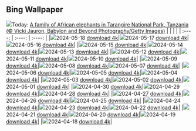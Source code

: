 ## Bing Wallpaper
![](./wallpaper/2024-05-18.jpg)Today: [A family of African elephants in Tarangire National Park, Tanzania (© Vicki Jauron, Babylon and Beyond Photography/Getty Images)](./wallpaper/2024-05-18.jpg)
|      |      |      |
| :----: | :----: | :----: |
|![](./wallpaper/2024-05-18_sm.jpg)2024-05-18 [download 4k](./wallpaper/2024-05-18.jpg)|![](./wallpaper/2024-05-17_sm.jpg)2024-05-17 [download 4k](./wallpaper/2024-05-17.jpg)|![](./wallpaper/2024-05-16_sm.jpg)2024-05-16 [download 4k](./wallpaper/2024-05-16.jpg)|
|![](./wallpaper/2024-05-15_sm.jpg)2024-05-15 [download 4k](./wallpaper/2024-05-15.jpg)|![](./wallpaper/2024-05-14_sm.jpg)2024-05-14 [download 4k](./wallpaper/2024-05-14.jpg)|![](./wallpaper/2024-05-13_sm.jpg)2024-05-13 [download 4k](./wallpaper/2024-05-13.jpg)|
|![](./wallpaper/2024-05-12_sm.jpg)2024-05-12 [download 4k](./wallpaper/2024-05-12.jpg)|![](./wallpaper/2024-05-11_sm.jpg)2024-05-11 [download 4k](./wallpaper/2024-05-11.jpg)|![](./wallpaper/2024-05-10_sm.jpg)2024-05-10 [download 4k](./wallpaper/2024-05-10.jpg)|
|![](./wallpaper/2024-05-09_sm.jpg)2024-05-09 [download 4k](./wallpaper/2024-05-09.jpg)|![](./wallpaper/2024-05-08_sm.jpg)2024-05-08 [download 4k](./wallpaper/2024-05-08.jpg)|![](./wallpaper/2024-05-07_sm.jpg)2024-05-07 [download 4k](./wallpaper/2024-05-07.jpg)|
|![](./wallpaper/2024-05-06_sm.jpg)2024-05-06 [download 4k](./wallpaper/2024-05-06.jpg)|![](./wallpaper/2024-05-05_sm.jpg)2024-05-05 [download 4k](./wallpaper/2024-05-05.jpg)|![](./wallpaper/2024-05-04_sm.jpg)2024-05-04 [download 4k](./wallpaper/2024-05-04.jpg)|
|![](./wallpaper/2024-05-03_sm.jpg)2024-05-03 [download 4k](./wallpaper/2024-05-03.jpg)|![](./wallpaper/2024-05-02_sm.jpg)2024-05-02 [download 4k](./wallpaper/2024-05-02.jpg)|![](./wallpaper/2024-05-01_sm.jpg)2024-05-01 [download 4k](./wallpaper/2024-05-01.jpg)|
|![](./wallpaper/2024-04-30_sm.jpg)2024-04-30 [download 4k](./wallpaper/2024-04-30.jpg)|![](./wallpaper/2024-04-29_sm.jpg)2024-04-29 [download 4k](./wallpaper/2024-04-29.jpg)|![](./wallpaper/2024-04-28_sm.jpg)2024-04-28 [download 4k](./wallpaper/2024-04-28.jpg)|
|![](./wallpaper/2024-04-27_sm.jpg)2024-04-27 [download 4k](./wallpaper/2024-04-27.jpg)|![](./wallpaper/2024-04-26_sm.jpg)2024-04-26 [download 4k](./wallpaper/2024-04-26.jpg)|![](./wallpaper/2024-04-25_sm.jpg)2024-04-25 [download 4k](./wallpaper/2024-04-25.jpg)|
|![](./wallpaper/2024-04-24_sm.jpg)2024-04-24 [download 4k](./wallpaper/2024-04-24.jpg)|![](./wallpaper/2024-04-23_sm.jpg)2024-04-23 [download 4k](./wallpaper/2024-04-23.jpg)|![](./wallpaper/2024-04-22_sm.jpg)2024-04-22 [download 4k](./wallpaper/2024-04-22.jpg)|
|![](./wallpaper/2024-04-21_sm.jpg)2024-04-21 [download 4k](./wallpaper/2024-04-21.jpg)|![](./wallpaper/2024-04-20_sm.jpg)2024-04-20 [download 4k](./wallpaper/2024-04-20.jpg)|![](./wallpaper/2024-04-19_sm.jpg)2024-04-19 [download 4k](./wallpaper/2024-04-19.jpg)|
|![](./wallpaper/2024-04-18_sm.jpg)2024-04-18 [download 4k](./wallpaper/2024-04-18.jpg)|